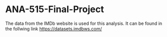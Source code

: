 # ANA-515-Final-Project
The data from the IMDb website is used for this analysis. It can be found in the follwing link https://datasets.imdbws.com/ 

